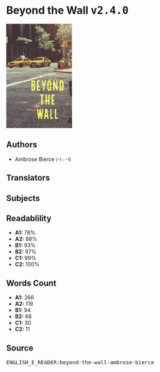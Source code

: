 # Beyond the Wall <kbd>v2.4.0</kbd>

![](./cover.medium.jpg "")

## Authors


 - Ambrose Bierce <small>(-1 - -1)</small>

## Translators



## Subjects



## Readablility


 - **A1:** 78%
 - **A2:** 88%
 - **B1:** 93%
 - **B2:** 97%
 - **C1:** 99%
 - **C2:** 100%

## Words Count


 - **A1:** 266
 - **A2:** 119
 - **B1:** 94
 - **B2:** 68
 - **C1:** 30
 - **C2:** 11

## Source


<kbd>ENGLISH_E_READER:beyond-the-wall-ambrose-bierce</kbd>
